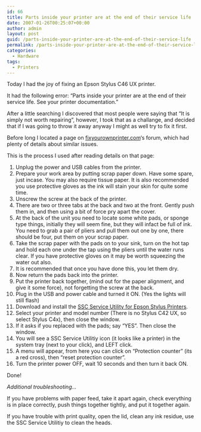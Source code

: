```yaml
---
id: 66
title: Parts inside your printer are at the end of their service life
date: 2007-01-26T00:25:07+00:00
author: admin
layout: post
guid: /parts-inside-your-printer-are-at-the-end-of-their-service-life
permalink: /parts-inside-your-printer-are-at-the-end-of-their-service-life/
categories:
  - Hardware
tags:
  - Printers
---
```

<p class="lead">
  Today I had the joy of fixing an Epson Stylus C46 UX printer.
</p>

It had the following error: &#8220;Parts inside your printer are at the end of their service life. See your printer documentation.&#8221;

After a little searching I discovered that most people were saying that &#8220;It is simply not worth repairing&#8221;, however, I took that as a challange, and decided that if I was going to throw it away anyway I might as well try to fix it first.

Before long I located a page on [fixyourownprinter.com](http://www.fixyourownprinter.com/forums/inkjet/14116)&#8216;s forum, which had plenty of details about similar issues.

This is the process I used after reading details on that page:

  1. Unplug the power and USB cables from the printer.
  2. Prepare your work area by putting scrap paper down. Have some spare, just incase. You may also require tissue paper. It is also recommended you use protective gloves as the ink will stain your skin for quite some time.
  3. Unscrew the screw at the back of the printer.
  4. There are two or three tabs at the back and two at the front. Gently push them in, and then using a bit of force pry apart the cover.
  5. At the back of the unit you need to locate some white pads, or sponge type things, initially they will seem fine, but they will infact be full of ink. You need to grab a pair of pliers and pull them out one by one, there should be four, put them on your scrap paper.
  6. Take the scrap paper with the pads on to your sink, turn on the hot tap and hold each one under the tap using the pliers until the water runs clear. If you have protective gloves on it may be worth squeezing the water out also.
  7. It is recommended that once you have done this, you let them dry.
  8. Now return the pads back into the printer.
  9. Put the printer back together, (mind out for the paper alignment, and give it some force), not forgetting the screw at the back.
 10. Plug in the USB and power cable and turned it ON. (Yes the lights will still flash)
 11. Download and install the [SSC Service Utility for Epson Stylus Printers](http://www.ssclg.com/epsone.shtml).
 12. Select your printer and model number (There is no Stylus C42 UX, so select Stylus C4x), then close the window.
 13. If it asks if you replaced with the pads; say “YES”. Then close the window.
 14. You will see a SSC Service Utilitiy icon (it looks like a printer) in the system tray (next to your click), and LEFT click.
 15. A menu will appear, from here you can click on &#8220;Protection counter&#8221; (its a red cross), then &#8220;reset protection counter&#8221;.
 16. Turn the printer power OFF, wait 10 seconds and then turn it back ON.

Done!

_Additional troubleshooting&#8230;_ 

If you have problems with paper feed, take it apart again, check everything is in place correctly, push things together tightly, and put it together again.

If you have trouble with print quality, open the lid, clean any ink residue, use the SSC Service Utilitiy to clean the heads.
